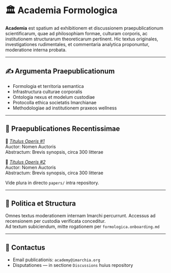 # 🏛️ Academia Formologica

**Academia** est spatium ad exhibitionem et discussionem praepublicationum scientificarum, quae ad philosophiam formae, culturam corporis, ac institutionem structurarum theoreticarum pertinent. Hic textus originales, investigationes rudimentales, et commentaria analytica proponuntur, moderatione interna probata.

---

## ✍️ Argumenta Praepublicationum

- Formologia et territoria semantica  
- Infrastructura culturae corporalis  
- Ontologia nexus et modelum custodiae  
- Protocolla ethica societatis Imarchianae  
- Methodologiae ad institutionem praxeos wellness

---

## 📂 Praepublicationes Recentissimae

📝 *[Titulus Operis #1](./papers/paper1.md)*  
Auctor: Nomen Auctoris  
Abstractum: Brevis synopsis, circa 300 litterae

📝 *[Titulus Operis #2](./papers/paper2.md)*  
Auctor: Nomen Auctoris  
Abstractum: Brevis synopsis, circa 300 litterae

Vide plura in directo `papers/` intra repository.

---

## 🧭 Politica et Structura

Omnes textus moderationem internam Imarchi percurrunt. Accessus ad recensionem per custodia verificata conceditur.  
Ad textum subiciendum, mitte rogationem per `formologica.onboarding.md`

---

## 📢 Contactus

- Email publicationis: `academy@imarchia.org`  
- Disputationes — in sectione `Discussions` huius repository

